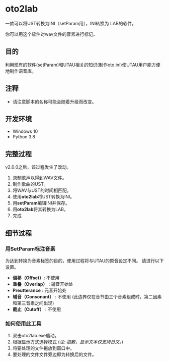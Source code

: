 # oto2lab

一款可以将UST转换为INI（setParam用），INI转换为 LAB的软件。

你可以用这个软件对wav文件的音素进行标记。

## 目的

利用现有的软件(setParam)和UTAU相关的知识(制作oto.ini)使UTAU用户能方便地制作语音库。

## 注释

-   请注意脚本的名称可能会随着升级而改变。

## 开发环境

-   Windows 10
-   Python 3.8

## 完整过程

v2.0.0之后，该过程发生了改动。

1.  录制歌声以得到WAV文件。
2.  制作歌曲的UST。
3.  将WAV与UST的时间相匹配。
4.  使用**oto2lab**将UST转换为INI。
5.  用**setParam**编辑INI并保存。
6.  用**oto2lab**将其转换为LAB。
7.  完成

## 细节过程

### 用SetParam标注音素

为达到转换为音素标签的目的，使用过程将与UTAU的原音设定不同。
请进行以下设置。

-   **偏移（Offset）**:  不使用
-   **重叠（Overlap）** : 辅音开始处
-   **Preutterance** : 元音开始处
-   **辅音（Consonant）** : 不使用 (此边界仅在音节由三个音素组成时，第二因素和第三音素之间出现)
-   **截止（Cutoff）** : 不使用

### 如何使用此工具

1.  双击oto2lab.exe启动。
2.  根据显示方式选择模式 (_注: 抱歉，显示文本仅支持日文。_)
3.  将要处理的文件拖放到窗口中。
4.  要处理的文件文件旁边即为转换后的文件。
